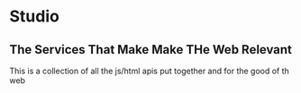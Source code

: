 # Studio 

## The Services That Make Make THe Web Relevant

This is a collection of all the js/html apis put together and for the good of th web